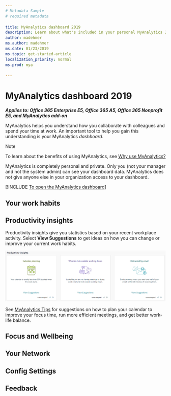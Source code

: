 ```yaml
---
# Metadata Sample
# required metadata

title: MyAnalytics dashboard 2019
description: Learn about what's included in your personal MyAnalytics 2019 dashboard
author: madehmer
ms.author: madehmer
ms.date: 01/23/2019
ms.topic: get-started-article
localization_priority: normal 
ms.prod: mya

---
```


# MyAnalytics dashboard 2019

_**Applies to: Office 365 Enterprise E5, Office 365 A5, Office 365 Nonprofit E5, and MyAnalytics add-on**_

MyAnalytics helps you understand how you collaborate with colleagues and spend your time at work. An important tool to help you gain this understanding is your MyAnalytics _dashboard_.

> [!Note]
> To learn about the benefits of using MyAnalytics, see [Why use MyAnalytics?](../Overview/Better-work-habits.md)

MyAnalytics is completely personal and private. Only you (not your manager and not the system admin) can see your dashboard data. MyAnalytics does not give anyone else in your organization access to your dashboard.

[!INCLUDE [To open the MyAnalytics dashboard](../Includes/to-open-the-dashboard.md)]

## Your work habits


## Productivity insights

Productivity insights give you statistics based on your recent workplace activity. Select **View Suggestions** to get ideas on how you can change or improve your current work habits.

![Productivity insights](../../Images/mya/use/pro-insights.png)

See [MyAnalytics Tips](../Overview/tips.md) for suggestions on how to plan your calendar to improve your focus time, run more efficient meetings, and get better work-life balance.

## Focus and Wellbeing

## Your Network

## Config Settings

## Feedback

